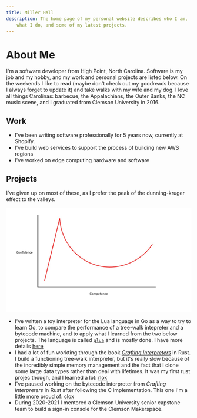 ```yaml
---
title: Miller Hall
description: The home page of my personal website describes who I am,
    what I do, and some of my latest projects.
---
```


About Me
=====

I'm a software developer from High Point, North Carolina.
Software is my job and my hobby, and my work and personal projects are listed below.
On the weekends I like to read (maybe don't check out my goodreads because I always forget to update it) and take walks with my wife and my dog.
I love all things Carolinas: barbecue, the Appalachians, the Outer Banks, the NC music scene, and I graduated from Clemson University in 2016.

Work
-----

- I've been writing software professionally for 5 years now, currently at Shopify.
- I've build web services to support the process of building new AWS regions
- I've worked on edge computing hardware and software

Projects
-----

I've given up on most of these, as I prefer the peak of the dunning-kruger effect to the valleys.

<img class="image-center"
    src="/assets/dunning-kruger.jpg"
    title="LittleT889, CC BY-SA 4.0 https://creativecommons.org/licenses/by-sa/4.0, via Wikimedia Commons"
    alt="Dunning-kruger effect graph, from wikimedia commons">
</img>

- I've written a toy interpreter for the Lua language in Go as a way to try to learn Go, to compare the performance of a tree-walk intepreter and a bytecode machine, and to apply what I learned from the two below projects. The language is called [`glua`](https://github.com/arlindohall/glua) and is mostly done. I have more details [here](/posts/glua-a-toy-lua-interpreter.html)
- I had a lot of fun workting through the book [_Crafting Interpreters_](https://craftinginterpreters.com) in Rust. I build a functioning tree-walk interpreter, but it's really slow because of the incredibly simple memory management and the fact that I clone some large data types rather than deal with lifetimes. It was my first rust projec though, and I learned a lot: [rlox](https://github.com/arlindohall/rlox)
- I've paused working on the bytecode interpreter from _Crafting Interpreters_ in Rust after following the C implementation. This one I'm a little more proud of: [clox](https://github.com/arlindohall/clox)
- During 2020-2021 I mentored a Clemson University senior capstone team to build a sign-in console for the Clemson Makerspace.
